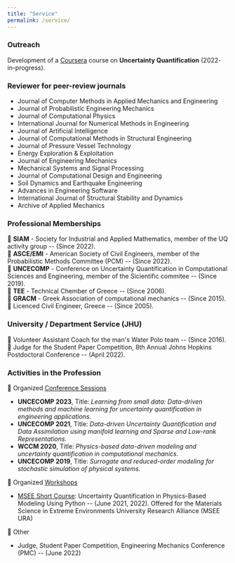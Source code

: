 ```yaml
---
title: "Service"
permalink: /service/
---
```


<h3>Outreach</h3> 
Development of a <a href='https://www.coursera.org/courses?query=johns%20hopkins' target='_blank'>Coursera</a> course on <strong>Uncertainty Quantification</strong> (2022- in-progress).


<h3>Reviewer for peer-review journals</h3> 

* Journal of Computer Methods in Applied Mechanics and Engineering
* Journal of Probabilistic Engineering Mechanics
* Journal of  Computational Physics
* International Journal for Numerical Methods in Engineering
* Journal of Artificial Intelligence
* Journal of Computational Methods in Structural Engineering
* Journal of Pressure Vessel Technology
* Energy Exploration & Exploitation
* Journal of Engineering Mechanics
* Mechanical Systems and Signal Processing
* Journal of Computational Design and Engineering
* Soil Dynamics and Earthquake Engineering
* Advances in Engineering Software
* International Journal of Structural Stability and Dynamics
* Archive of Applied Mechanics


<h3>Professional Memberships</h3> 

:pushpin: <strong>SIAM</strong> - Society for Industrial and Applied Mathematics, member of the UQ activity group -- (Since 2022).<br>
:pushpin: <strong>ASCE/EMI</strong>  - American Society of Civil Engineers, member of the Probabilistic Methods Committee (PCM) -- (Since 2022).<br>
:pushpin: <strong>UNCECOMP</strong>  - Conference on Uncertainty Quantification in Computational Sciences and Engineering, member of the Sicientific commitee -- (Since 2019).<br>
:pushpin: <strong>TEE</strong>  - Technical Chember of Greece -- (Since 2006).<br>
:pushpin: <strong>GRACM</strong>  - Greek Association of computational mechanics -- (Since 2015).<br>
:pushpin: Licenced Civil Engineer, Greece -- (Since 2005).<br>



<h3>University / Department Service (JHU)</h3> 


:pushpin: Volunteer Assistant Coach for the man's Water Polo team -- (Since 2016).<br>
:pushpin: Judge for the Student Paper Competition,  8th Annual Johns Hopkins Postdoctoral Conference -- (April 2022).<br>


<h3>Activities in the Profession</h3> 


:pushpin: Organized <u>Conference Sessions</u><br>
* <strong>UNCECOMP 2023</strong>, Title: <em>Learning from small data: Data-driven methods and machine learning for uncertainty quantification in engineering applications.</em>
* <strong>UNCECOMP 2021</strong>, Title: <em>Data-driven Uncertainty Quantification and Data Assimilation using manifold learning and Sparse and Low-rank Representations.</em>
* <strong>WCCM 2020</strong>, Title: <em>Physics-based data-driven modeling and uncertainty quantification in computational mechanics.</em>
* <strong>UNCECOMP 2019</strong>, Title: <em>Surrogate and reduced-order modeling for stochastic simulation of physical systems.</em>

:pushpin: Organized <u>Workshops</u><br>
* <a href='https://github.com/SURGroup/MSEE_UQ_Short_Course' target='_blank'>MSEE Short Course</a>: Uncertainty Quantification in Physics-Based Modeling Using Python -- (June 2021, 2022). Offered for the Materials Science in Extreme Environments University Research Alliance (MSEE URA)<br>

:pushpin: Other<br>
* Judge, Student Paper Competition,  Engineering Mechanics Conference (PMC) -- (June 2022)



